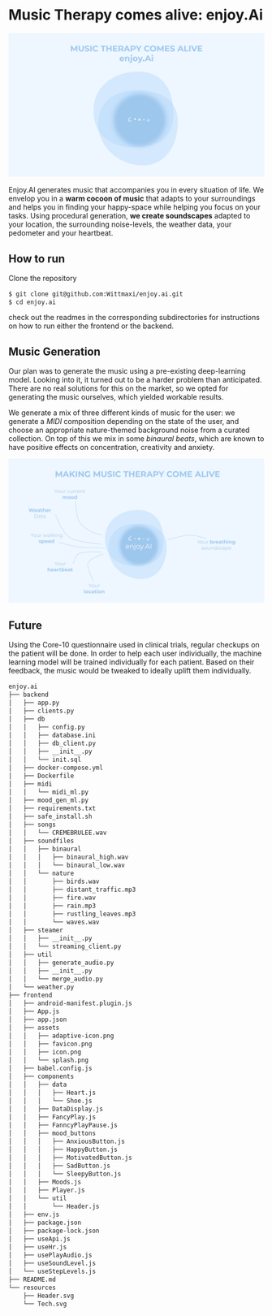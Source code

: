 # Music Therapy comes alive: enjoy.Ai

![Hero Image](https://github.com/Wittmaxi/enjoy.ai/blob/main/resources/Header.svg)

Enjoy.AI generates music that accompanies you in every situation of life. 
We envelop you in a **warm cocoon of music** that adapts to your surroundings and helps you in finding your happy-space while helping you focus on your tasks.
Using procedural generation, **we create soundscapes** adapted to your location, the surrounding noise-levels, the weather data, your pedometer and your heartbeat.

## How to run
Clone the repository
```
$ git clone git@github.com:Wittmaxi/enjoy.ai.git
$ cd enjoy.ai
```
check out the readmes in the corresponding subdirectories for instructions on how to run either the frontend or the backend.

<!-- In order to help you concentrate and in order to help you relieve your anxieties, we coordinate the sensor data to enhance your tune with [Binaural Beats](https://en.wikipedia.org/wiki/Beat_(acoustics)#Binaural_beats) and with subtle sounds of nature.  -->

## Music Generation

Our plan was to generate the music using a pre-existing deep-learning model. Looking into it, it turned out to be a harder problem than anticipated. There are no real solutions for this on the market, so we opted for generating the music ourselves, which yielded workable results.

We generate a mix of three different kinds of music for the user: we generate a *MIDI* composition depending on the state of the user, and choose an appropriate nature-themed background noise from a curated collection. On top of this we mix in some *binaural beats*, which are known to have positive effects on concentration, creativity and anxiety.
<!-- Binaural Beats increase concentration, creativity while helping alleviate anxiety. -->
<!-- Based on sensor data and on the "mood" the user enters, different nature sounds are added to the background. These sounds are sounds which are connotated with opsitive emotions and spark recovery in the listener. These sounds contain for example "Fire crackling" or "Rain drops". -->

![Tech Image](https://github.com/Wittmaxi/enjoy.ai/blob/main/resources/Tech.svg)

## Future

Using the Core-10 questionnaire used in clinical trials, regular checkups on the patient will be done. In order to help each user individually, the machine learning model will be trained individually for each patient.
Based on their feedback, the music would be tweaked to ideally uplift them individually.

```
enjoy.ai
├── backend
│   ├── app.py
│   ├── clients.py
│   ├── db
│   │   ├── config.py
│   │   ├── database.ini
│   │   ├── db_client.py
│   │   ├── __init__.py
│   │   └── init.sql
│   ├── docker-compose.yml
│   ├── Dockerfile
│   ├── midi
│   │   └── midi_ml.py
│   ├── mood_gen_ml.py
│   ├── requirements.txt
│   ├── safe_install.sh
│   ├── songs
│   │   └── CREMEBRULEE.wav
│   ├── soundfiles
│   │   ├── binaural
│   │   │   ├── binaural_high.wav
│   │   │   └── binaural_low.wav
│   │   └── nature
│   │       ├── birds.wav
│   │       ├── distant_traffic.mp3
│   │       ├── fire.wav
│   │       ├── rain.mp3
│   │       ├── rustling_leaves.mp3
│   │       └── waves.wav
│   ├── steamer
│   │   ├── __init__.py
│   │   └── streaming_client.py
│   ├── util
│   │   ├── generate_audio.py
│   │   ├── __init__.py
│   │   └── merge_audio.py
│   └── weather.py
├── frontend
│   ├── android-manifest.plugin.js
│   ├── App.js
│   ├── app.json
│   ├── assets
│   │   ├── adaptive-icon.png
│   │   ├── favicon.png
│   │   ├── icon.png
│   │   └── splash.png
│   ├── babel.config.js
│   ├── components
│   │   ├── data
│   │   │   ├── Heart.js
│   │   │   └── Shoe.js
│   │   ├── DataDisplay.js
│   │   ├── FancyPlay.js
│   │   ├── FanncyPlayPause.js
│   │   ├── mood_buttons
│   │   │   ├── AnxiousButton.js
│   │   │   ├── HappyButton.js
│   │   │   ├── MotivatedButton.js
│   │   │   ├── SadButton.js
│   │   │   └── SleepyButton.js
│   │   ├── Moods.js
│   │   ├── Player.js
│   │   └── util
│   │       └── Header.js
│   ├── env.js
│   ├── package.json
│   ├── package-lock.json
│   ├── useApi.js
│   ├── useHr.js
│   ├── usePlayAudio.js
│   ├── useSoundLevel.js
│   └── useStepLevels.js
├── README.md
└── resources
    ├── Header.svg
    └── Tech.svg
```
